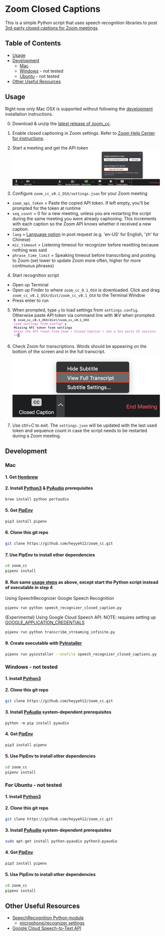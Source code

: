 # Zoom Closed Captions

This is a simple Python script that uses speech recognition libraries to post [3rd-party closed captions for Zoom meetings](https://support.zoom.us/hc/en-us/articles/115002212983-Integrating-a-third-party-closed-captioning-service).

## Table of Contents

- [Usage](#usage)
- [Development](#development)
  - [Mac](#mac)
  - [Windows](#windows) - not tested
  - [Ubuntu](#ubuntu) - not tested
- [Other Useful Resources](#-other-useful-resources)

## Usage

Right now only Mac OSX is supported without following the [development](#development) installation instructions.

0. Download & unzip the [latest release of zoom_cc](https://github.com/heyyeh12/zoom_cc/releases).

1. Enable closed captioning in Zoom settings. Refer to [Zoom Help Center for instructions](https://support.zoom.us/hc/en-us/articles/207279736-Getting-started-with-closed-captioning).

2. Start a meeting and get the API token
![Copy Zoom API token](ZoomClosedCaptions.png) <!-- .element height="50%" width="50%" -->

3. Configure `zoom_cc_v0.1_OSX/settings.json` for your Zoom meeting
- `zoom_api_token` = Paste the copied API token. If left empty, you'll be prompted for the token at runtime
- `seq_count` = 0 for a new meeting, unless you are restarting the script during the same meeting you were already captioning. This increments with each caption so the Zoom API knows whether it received a new caption.
- `lang` = [Language option](https://cloud.google.com/speech-to-text/docs/languages) in post request (e.g. 'en-US' for English, 'zh' for Chinese)
- `mic_timeout` = Listening timeout for recognizer before resetting because nothing was said
- `phrase_time_limit` = Speaking timeout before transcribing and posting to Zoom (set lower to update Zoom more often, higher for more continuous phrases)

4. Start recognition script
- Open up Terminal
- Open up Finder to where `zoom_cc_0.1_OSX` is downloaded. Click and drag `zoom_cc_v0.1_OSX/dist/zoom_cc_v0.1_OSX` to the Terminal Window
- Press enter to run

5. When prompted, type `y` to load settings from `settings.config`. Otherwise paste API token via command line with ⌘V when prompted.
![Enter API token](ZoomCCTerminalView.png)

6. Check Zoom for transcriptions. Words should be appearing on the bottom of the screen and in the full transcript.
![Open Zoom Transcript](ZoomFullTranscript.png) <!-- .element height="50%" width="50%" -->

7. Use ctrl+C to exit. The `settings.json` will be updated with the last used token and sequence count in case the script needs to be restarted during a Zoom meeting.

## Development

### Mac
#### 1. Get [Hombrew](https://brew.sh/)

#### 2. Install [Python3](https://www.python.org/downloads/) & [PyAudio](http://people.csail.mit.edu/hubert/pyaudio/#downloads) prerequisites 
```sh
brew install python portaudio
```

#### 5. Get [PipEnv](https://pipenv-fork.readthedocs.io/en/latest/)
```sh
pip3 install pipenv
```

#### 6. Clone this git repo
```sh
git clone https://github.com/heyyeh12/zoom_cc.git
```

#### 7. Use PipEnv to install other dependencies
```sh
cd zoom_cc
pipenv install
```

#### 8. Run same [usage steps](#usage) as above, except start the Python script instead of executable in step 4
Using SpeechRecognizer Google Speech Recognition
```sh
pipenv run python speech_recognizer_closed_caption.py
```
(Experimental) Using Google Cloud Speech API. NOTE: requires setting up [GOOGLE_APPLICATION_CREDENTIALS](https://cloud.google.com/speech-to-text/docs/quickstart-client-libraries)
```sh
pipenv run python transcribe_streaming_infinite.py
```

#### 9. Create executable with [PyInstaller](http://www.pyinstaller.org/)
```sh
pipenv run pyinstaller --onefile speech_recognizer_closed_captions.py
```

### Windows - not tested

#### 1. Install [Python3](https://www.python.org/downloads/)

#### 2. Clone this git repo
```sh
git clone https://github.com/heyyeh12/zoom_cc.git
```
#### 3. Install [PyAudio](http://people.csail.mit.edu/hubert/pyaudio/#downloads) system-dependent prerequisites
```
python -m pip install pyaudio
```

#### 4. Get [PipEnv](https://pipenv-fork.readthedocs.io/en/latest/)
```sh
pip3 install pipenv
```

#### 5. Use PipEnv to install other dependencies
```sh
cd zoom_cc
pipenv install
```

### For Ubuntu - not tested

#### 1. Install [Python3](https://www.python.org/downloads/)

#### 2. Clone this git repo
```sh
git clone https://github.com/heyyeh12/zoom_cc.git
```
#### 3. Install [PyAudio](http://people.csail.mit.edu/hubert/pyaudio/#downloads) system-dependent prerequisites
```sh
sudo apt-get install python-pyaudio python3-pyaudio
```

#### 4. Get [PipEnv](https://pipenv-fork.readthedocs.io/en/latest/)
```sh
pip3 install pipenv
```

#### 5. Use PipEnv to install other dependencies
```sh
cd zoom_cc
pipenv install
```

## Other Useful Resources
- [SpeechRecognition Python module](https://github.com/Uberi/speech_recognition)
  - [microphone/recognizer settings](https://github.com/Uberi/speech_recognition/blob/master/reference/library-reference.rst)
- [Google Cloud Speech-to-Text API](https://cloud.google.com/speech-to-text/docs)